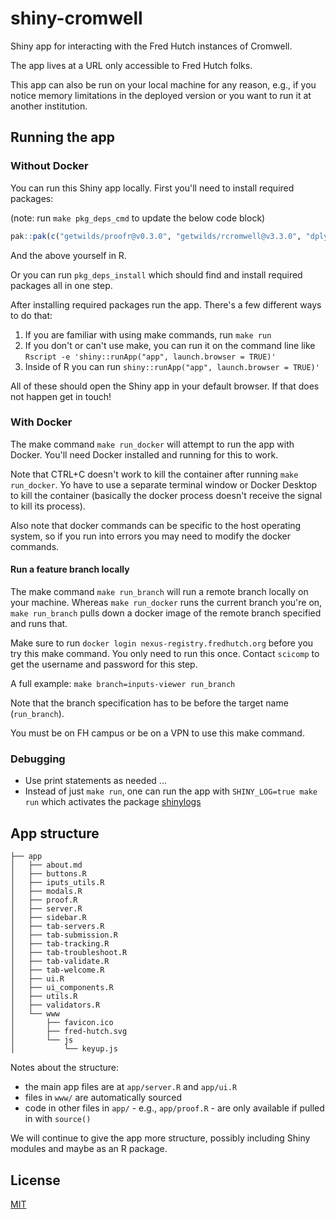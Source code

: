 # shiny-cromwell

Shiny app for interacting with the Fred Hutch instances of Cromwell.

The app lives at a URL only accessible to Fred Hutch folks.

This app can also be run on your local machine for any reason, e.g., if you notice memory limitations in the deployed version or you want to run it at another institution.

## Running the app

### Without Docker

You can run this Shiny app locally. First you'll need to install required packages:

(note: run `make pkg_deps_cmd` to update the below code block)

```r
pak::pak(c("getwilds/proofr@v0.3.0", "getwilds/rcromwell@v3.3.0", "dplyr", "DT", "ggplot2", "glue", "httr", "jsonlite", "lubridate", "magrittr", "memoise", "purrr", "rclipboard", "RColorBrewer", "rlang", "shiny", "shinyBS", "shinydashboard", "shinydashboardPlus", "shinyFeedback", "shinyjs", "shinylogs", "shinyvalidate", "shinyWidgets", "testthat", "tibble", "uuid"))
```

And the above yourself in R. 

Or you can run `pkg_deps_install` which should find and install required packages all in one step.

After installing required packages run the app. There's a few different ways to do that:

1. If you are familiar with using make commands, run `make run`
2. If you don't or can't use make, you can run it on the command line like `Rscript -e 'shiny::runApp("app", launch.browser = TRUE)'`
3. Inside of R you can run `shiny::runApp("app", launch.browser = TRUE)'`

All of these should open the Shiny app in your default browser. If that does not happen get in touch!

### With Docker

The make command `make run_docker` will attempt to run the app with Docker. You'll need Docker installed and running for this to work. 

Note that CTRL+C doesn't work to kill the container after running `make run_docker`. Yo have to use a separate terminal window or Docker Desktop to kill the container (basically the docker process doesn't receive the signal to kill its process).

Also note that docker commands can be specific to the host operating system, so if you run into errors you may need to modify the docker commands.

#### Run a feature branch locally

The make command `make run_branch` will run a remote branch locally on your machine. Whereas `make run_docker` runs the current branch you're on, `make run_branch` pulls down a docker image of the remote branch specified and runs that. 

Make sure to run `docker login nexus-registry.fredhutch.org` before you try this make command. You only need to run this once.
Contact `scicomp` to get the username and password for this step.

A full example: `make branch=inputs-viewer run_branch`

Note that the branch specification has to be before the target name (`run_branch`).

You must be on FH campus or be on a VPN to use this make command.


### Debugging

- Use print statements as needed ...
- Instead of just `make run`, one can run the app with `SHINY_LOG=true make run` which activates the package [shinylogs][]


[shinylogs]:https://dreamrs.github.io/shinylogs/

## App structure

```
├── app
│   ├── about.md
│   ├── buttons.R
│   ├── iputs_utils.R
│   ├── modals.R
│   ├── proof.R
│   ├── server.R
│   ├── sidebar.R
│   ├── tab-servers.R
│   ├── tab-submission.R
│   ├── tab-tracking.R
│   ├── tab-troubleshoot.R
│   ├── tab-validate.R
│   ├── tab-welcome.R
│   ├── ui.R
│   ├── ui_components.R
│   ├── utils.R
│   ├── validators.R
│   └── www
│       ├── favicon.ico
│       ├── fred-hutch.svg
│       └── js
│           └── keyup.js
```

Notes about the structure:

- the main app files are at `app/server.R` and `app/ui.R`
- files in `www/` are automatically sourced 
- code in other files in `app/` - e.g., `app/proof.R` - are only available if pulled in with `source()`

We will continue to give the app more structure, possibly including Shiny modules and maybe as an R package.

## License

[MIT](LICENSE.md)

